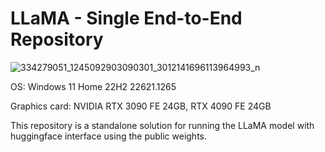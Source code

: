 # LLaMA - Single End-to-End Repository

![334279051_1245092903090301_3012141696113964993_n](https://user-images.githubusercontent.com/69115576/223224900-d392f2e2-5100-4914-8eb3-f6a878ab524e.jpg)

OS: Windows 11 Home 22H2 22621.1265

Graphics card: NVIDIA RTX 3090 FE 24GB, RTX 4090 FE 24GB

This repository is a standalone solution for running the LLaMA model with huggingface interface using the public weights.

